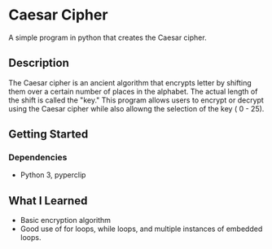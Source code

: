 # Caesar Cipher

A simple program in python that creates the Caesar cipher.

## Description

The Caesar cipher is an ancient algorithm that encrypts letter by shifting them over a certain number of places in the alphabet.  The actual length of the shift is called the "key." This program allows users to encrypt or decrypt using the Caesar cipher while also allowng the selection of the key ( 0 - 25).

## Getting Started

### Dependencies

* Python 3, pyperclip


## What I Learned
* Basic encryption algorithm
* Good use of for loops, while loops, and multiple instances of embedded loops.
